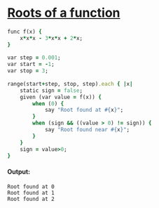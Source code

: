 [1]: http://rosettacode.org/wiki/Roots_of_a_function

# [Roots of a function][1]

```ruby
func f(x) {
    x*x*x - 3*x*x + 2*x;
}
 
var step = 0.001;
var start = -1;
var stop = 3;
 
range(start+step, stop, step).each { |x|
    static sign = false;
    given (var value = f(x)) {
        when (0) {
            say "Root found at #{x}";
        }
        when (sign && ((value > 0) != sign)) {
            say "Root found near #{x}";
        }
    }
    sign = value>0;
}
```

#### Output:
```
Root found at 0
Root found at 1
Root found at 2
```